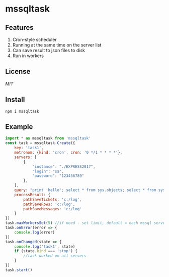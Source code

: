 # mssqltask
## Features
1. Cron-style scheduler
2. Running at the same time on the server list
3. Can save result to json files to disk
4. Run in workers
## License
*MIT*
## Install
```
npm i mssqltask
```
## Example
```javascript
import * as mssqltask from 'mssqltask'
const task = mssqltask.Create({
    key: 'task1',
    metronom: {kind: 'cron', cron: '0 */1 * * * *'},
    servers: [
        {
            "instance": "./EXPRESS2017",
            "login": "sa",
            "password": "123456789"
        },
    ],
    query: "print 'hello'; select * from sys.objects; select * from sys.objects; print 'bye'",
    processResult: {
        pathSaveTickets: 'c:/log',
        pathSaveRows: 'c:/log',
        pathSaveMessages: 'c:/log'
    }
})
task.maxWorkersSet(5) //if need - set limit, default = each mssql server run in individual worker
task.onError(error => {
    console.log(error)
})
task.onChanged(state => {
    console.log('task1', state)
    if (state.kind === 'stop') {
        //task worked on all servers
    }
})
task.start()
```